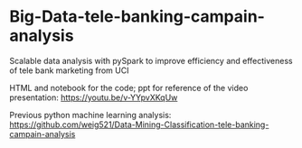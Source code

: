 # Big-Data-tele-banking-campain-analysis

Scalable data analysis with pySpark to improve efficiency and effectiveness of tele bank marketing from UCI

HTML and notebook for the code; ppt for reference of the video presentation: https://youtu.be/v-YYpvXKqUw

Previous python machine learning analysis: https://github.com/weig521/Data-Mining-Classification-tele-banking-campain-analysis
